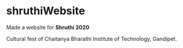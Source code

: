 # shruthiWebsite

Made a website for **Shruthi 2020**

Cultural fest of Chaitanya Bharathi Institute of Technology, Gandipet. 
